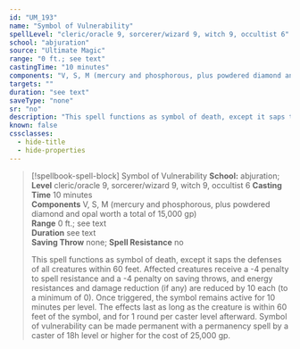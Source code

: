 ```yaml
---
id: "UM_193"
name: "Symbol of Vulnerability"
spellLevel: "cleric/oracle 9, sorcerer/wizard 9, witch 9, occultist 6"
school: "abjuration"
source: "Ultimate Magic"
range: "0 ft.; see text"
castingTime: "10 minutes"
components: "V, S, M (mercury and phosphorous, plus powdered diamond and opal worth a total of 15,000 gp)"
targets: ""
duration: "see text"
saveType: "none"
sr: "no"
description: "This spell functions as symbol of death, except it saps the defenses of all creatures within 60 feet. Affected creatures receive a -4 penalty to spell resistance and a -4 penalty on saving throws, and energy resistances and damage reduction (if any) are reduced by 10 each (to a minimum of 0). Once triggered, the symbol remains active for 10 minutes per level.  The effects last as long as the creature is within 60 feet of the symbol, and for 1 round per caster level afterward.  Symbol of vulnerability can be made permanent with a permanency spell by a caster of 18h level or higher for the cost of 25,000 gp."
known: false
cssclasses:
  - hide-title
  - hide-properties
---
```


> [!spellbook-spell-block] Symbol of Vulnerability
> **School:** abjuration; **Level** cleric/oracle 9, sorcerer/wizard 9, witch 9, occultist 6
> **Casting Time** 10 minutes  
> **Components** V, S, M (mercury and phosphorous, plus powdered diamond and opal worth a total of 15,000 gp)  
> **Range** 0 ft.; see text  
> **Duration** see text  
> **Saving Throw** none; **Spell Resistance** no
> 
> This spell functions as symbol of death, except it saps the defenses of all creatures within 60 feet. Affected creatures receive a -4 penalty to spell resistance and a -4 penalty on saving throws, and energy resistances and damage reduction (if any) are reduced by 10 each (to a minimum of 0). Once triggered, the symbol remains active for 10 minutes per level.  The effects last as long as the creature is within 60 feet of the symbol, and for 1 round per caster level afterward.  Symbol of vulnerability can be made permanent with a permanency spell by a caster of 18h level or higher for the cost of 25,000 gp.